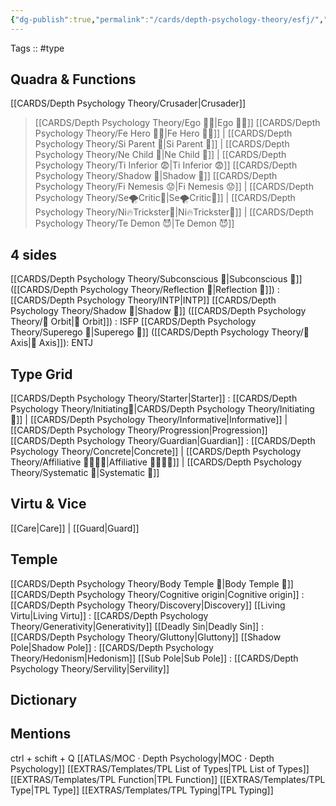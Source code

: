 ```yaml
---
{"dg-publish":true,"permalink":"/cards/depth-psychology-theory/esfj/","noteIcon":"","created":"2023-01-05T15:24:07.134+01:00","updated":"2023-04-18T10:38:54.258+02:00"}
---
```


Tags :: #type 

## Quadra & Functions
[[CARDS/Depth Psychology Theory/Crusader\|Crusader]]
> [[CARDS/Depth Psychology Theory/Ego 🙋‍♂️\|Ego 🙋‍♂️]]
[[CARDS/Depth Psychology Theory/Fe Hero 🦸‍♂️\|Fe Hero 🦸‍♂️]] | [[CARDS/Depth Psychology Theory/Si Parent 🤨\|Si Parent 🤨]] | [[CARDS/Depth Psychology Theory/Ne Child 🧒\|Ne Child 🧒]] | [[CARDS/Depth Psychology Theory/Ti Inferior 😨\|Ti Inferior 😨]]
> [[CARDS/Depth Psychology Theory/Shadow 👤\|Shadow 👤]] 
[[CARDS/Depth Psychology Theory/Fi Nemesis 😟\|Fi Nemesis 😟]] | [[CARDS/Depth Psychology Theory/Se🌪️Critic🤔\|Se🌪️Critic🤔]] | [[CARDS/Depth Psychology Theory/Ni🔥Trickster🤡\|Ni🔥Trickster🤡]] | [[CARDS/Depth Psychology Theory/Te Demon 😈\|Te Demon 😈]]

## 4 sides  
[[CARDS/Depth Psychology Theory/Subconscious 🤸\|Subconscious 🤸]] ([[CARDS/Depth Psychology Theory/Reflection 🔀\|Reflection 🔀]]) : [[CARDS/Depth Psychology Theory/INTP\|INTP]]
[[CARDS/Depth Psychology Theory/Shadow 👤\|Shadow 👤]] ([[CARDS/Depth Psychology Theory/🔄 Orbit\|🔄 Orbit]]) : ISFP
[[CARDS/Depth Psychology Theory/Superego 👹\|Superego 👹]] ([[CARDS/Depth Psychology Theory/🧲 Axis\|🧲 Axis]]):  ENTJ 

## Type Grid 
[[CARDS/Depth Psychology Theory/Starter\|Starter]] : [[CARDS/Depth Psychology Theory/Initiating👋\|CARDS/Depth Psychology Theory/Initiating👋]] | [[CARDS/Depth Psychology Theory/Informative\|Informative]] | [[CARDS/Depth Psychology Theory/Progression\|Progression]]
[[CARDS/Depth Psychology Theory/Guardian\|Guardian]]  : [[CARDS/Depth Psychology Theory/Concrete\|Concrete]] | [[CARDS/Depth Psychology Theory/Affiliative 👨‍👩‍👧‍👦\|Affiliative 👨‍👩‍👧‍👦]] | [[CARDS/Depth Psychology Theory/Systematic 🔧\|Systematic 🔧]] 

## Virtu & Vice
[[Care\|Care]] | [[Guard\|Guard]] 

## Temple 
[[CARDS/Depth Psychology Theory/Body Temple 🌳\|Body Temple 🌳]]
[[CARDS/Depth Psychology Theory/Cognitive origin\|Cognitive origin]] : [[CARDS/Depth Psychology Theory/Discovery\|Discovery]]
[[Living Virtu\|Living Virtu]] : [[CARDS/Depth Psychology Theory/Generativity\|Generativity]]
[[Deadly Sin\|Deadly Sin]] : [[CARDS/Depth Psychology Theory/Gluttony\|Gluttony]]
[[Shadow Pole\|Shadow Pole]] : [[CARDS/Depth Psychology Theory/Hedonism\|Hedonism]]
[[Sub Pole\|Sub Pole]] : [[CARDS/Depth Psychology Theory/Servility\|Servility]]

## Dictionary


## Mentions 
ctrl + schift + Q
[[ATLAS/MOC · Depth Psychology\|MOC · Depth Psychology]]
[[EXTRAS/Templates/TPL List of Types\|TPL List of Types]]
[[EXTRAS/Templates/TPL Function\|TPL Function]]
[[EXTRAS/Templates/TPL Type\|TPL Type]]
[[EXTRAS/Templates/TPL Typing\|TPL Typing]]
